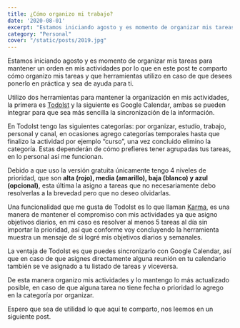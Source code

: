 ```yaml
---
title: ¿Cómo organizo mi trabajo?
date: '2020-08-01'
excerpt: "Estamos iniciando agosto y es momento de organizar mis tareas para mantener un orden en mis actividades por lo que en este post te comparto cómo organizo mis tareas y que herramientas utilizo en caso de que desees ponerlo en práctica y sea de ayuda para ti...."
category: "Personal"
cover: "/static/posts/2019.jpg"
---
```




Estamos iniciando agosto y es momento de organizar mis tareas para mantener un orden en mis actividades por lo que en este post te comparto cómo organizo mis tareas y que herramientas utilizo en caso de que desees ponerlo en práctica y sea de ayuda para ti.

Utilizo dos herramientas para mantener la organización en mis actividades, la primera es <a href="https://todoist.com/">TodoIst</a> y la siguiente es Google Calendar, ambas se pueden integrar para que sea más sencilla la sincronización de la información.

En TodoIst tengo las siguientes categorías: por organizar, estudio, trabajo, personal y canal, en ocasiones agrego categorías temporales hasta que finalizo la actividad por ejemplo “curso”, una vez concluido elimino la categoría. Estas dependerán de cómo prefieres tener agrupadas tus tareas, en lo personal así me funcionan.

Debido a que uso la versión gratuita únicamente tengo 4 niveles de prioridad, que son <strong>alta (rojo), media (amarillo), baja (blanco) y azul (opcional)</strong>, esta última la asigno a tareas que no necesariamente debo resolverlas a la brevedad pero que no deseo olvidarlas.

Una funcionalidad que me gusta de TodoIst es lo que llaman <a href="https://get.todoist.help/hc/es/articles/206209959-Karma">Karma</a>, es una manera de mantener el compromiso con mis actividades ya que asigno objetivos diarios, en mi caso es resolver al menos 5 tareas al día sin importar la prioridad, así que conforme voy concluyendo la herramienta muestra un mensaje de si logré mis objetivos diarios y semanales.

La ventaja de TodoIst es que puedes sincronizarlo con Google Calendar, así que en caso de que asignes directamente alguna reunión en tu calendario también se ve asignado a tu listado de tareas y viceversa.

De esta manera organizo mis actividades y lo mantengo lo más actualizado posible, en caso de que alguna tarea no tiene fecha o prioridad lo agrego en la categoría por organizar.

Espero que sea de utilidad lo que aquí te comparto, nos leemos en un siguiente post.
